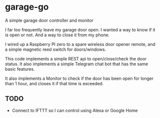# garage-go

A simple garage door controller and monitor

I far too frequently leave my garage door open.  I wanted a way to know if it is open or not.
And a way to close it from my phone.

I wired up a Raspberry PI zero to a spare wireless door opener remote, and a simple magnetic
reed switch for doors/windows.

This code implements a simple REST api to open/close/check the door status.
It also implements a simple Telegram chat bot that has the same basic features.

It also implements a Monitor to check if the door has been open for longer than 1 hour,
and closes it if that time is exceeded.

## TODO
* Connect to IFTTT so I can control using Alexa or Google Home

